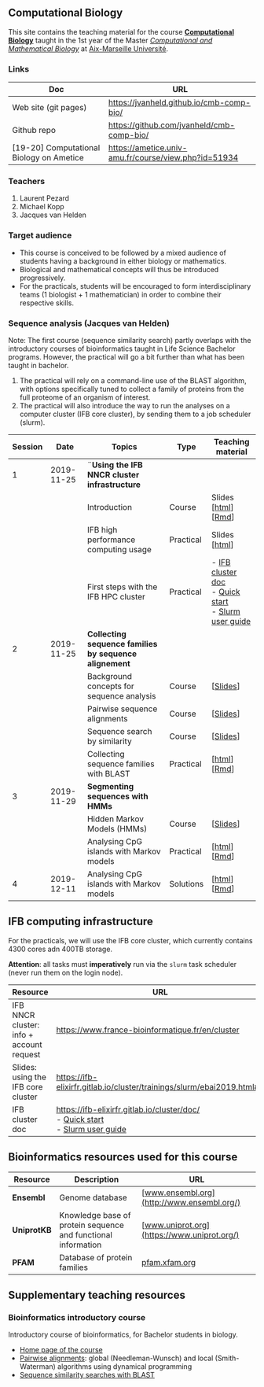 ## Computational Biology

This site contains the teaching material for the course [**Computational Biology**](https://formations.univ-amu.fr/ME5SIN-S51IN1Z4-en.html) taught in the 1st year of the Master [*Computational and Mathematical Biology*](https://formations.univ-amu.fr/ME5SBI-PRSBI5AA-en.html) at [Aix-Marseille Université](https://www.univ-amu.fr/). 

### Links

| Doc | URL | 
|-------------------|------------------------------------------|
| Web site (git pages) | <https://jvanheld.github.io/cmb-comp-bio/> |
| Github repo | <https://github.com/jvanheld/cmb-comp-bio/> |
| [19-20] Computational Biology on Ametice | <https://ametice.univ-amu.fr/course/view.php?id=51934> |

### Teachers

1. Laurent Pezard
2. Michael Kopp
3. Jacques van Helden

### Target audience

- This course is conceived to be followed by a mixed audience of students having a background in either biology or mathematics. 
- Biological and mathematical concepts will thus be introduced progressively. 
- For the practicals, students will be encouraged to form interdisciplinary teams (1 biologist + 1 mathematician) in order to combine their respective skills. 

### Sequence analysis (Jacques van Helden)

Note: The first course (sequence similarity search) partly overlaps with the introductory courses of bioinformatics taught in Life Science Bachelor programs. However, the practical will go a bit further than what has been taught in bachelor. 

1. The practical will rely on a command-line use of the BLAST algorithm, with options specifically tuned to collect a family of proteins from the full proteome of an organism of interest.
2. The practical will also introduce the way to run the analyses on a computer cluster (IFB core cluster), by sending them to a job scheduler (slurm). 

| Session | Date | Topics | Type | Teaching material |
|---|----------|----------------------------------|--------|------------|
| 1 | 2019-11-25 | ¨**Using the IFB NNCR cluster infrastructure** |
| | | Introduction                            | Course     | Slides [[html](slides/01_NNCR-working-environment.html)] [[Rmd](https://raw.githubusercontent.com/jvanheld/cmb-comp-bio/master/slides/01_NNCR-working-environment.Rmd)] |
| | | IFB high performance computing usage | Practical | Slides [[html](https://ifb-elixirfr.gitlab.io/cluster/trainings/slurm/ebai2019.html)] |
| | | First steps with the IFB HPC cluster | Practical | - [IFB cluster doc](https://ifb-elixirfr.gitlab.io/cluster/doc/)<br>- [Quick start](https://ifb-elixirfr.gitlab.io/cluster/doc/quick-start/) <br>- [Slurm user guide](https://ifb-elixirfr.gitlab.io/cluster/doc/slurm_user_guide/) |
| 2  | 2019-11-25 | **Collecting sequence families by sequence alignement**      |
| | | Background concepts for sequence analysis | Course     | [[Slides](http://pedagogix-tagc.univ-mrs.fr/courses/bioinfo_intro/pdf_files/03.00.concepts.pdf)] |
| | | Pairwise sequence alignments      | Course     | [[Slides](http://pedagogix-tagc.univ-mrs.fr/courses/bioinfo_intro/pdf_files/03.02.pairwise_alignment_slides.pdf)] |
| | | Sequence search by similarity      | Course     | [[Slides](http://pedagogix-tagc.univ-mrs.fr/courses/bioinfo_intro/pdf_files/03.03.similarity_searches_slides.pdf)] |
| | | Collecting sequence families with BLAST | Practical  | [[html](practicals/blast_proteome/blast_protein-family.html)][[Rmd](https://raw.githubusercontent.com/jvanheld/cmb-comp-bio/master/practicals/blast_proteome/blast_protein-family.Rmd)] |
| 3 | 2019-11-29 | **Segmenting sequences with HMMs** |
| | | Hidden Markov Models (HMMs)             | Course     | [[Slides](http://pedagogix-tagc.univ-mrs.fr/courses/bioinfo_intro/pdf_files/03.05.Hidden-Markov-Models.pdf)]  |
| |  | Analysing CpG islands with Markov models        | Practical  | [[html](practicals/markov-models/markov-models.html)] [[Rmd](https://raw.githubusercontent.com/jvanheld/cmb-comp-bio/master/practicals/markov-models/markov-models.Rmd)] |
| 4 | 2019-12-11 |  Analysing CpG islands with Markov models | Solutions  | [[html](practicals/markov-models/markov-models_solutions.html)] [[Rmd](https://raw.githubusercontent.com/jvanheld/cmb-comp-bio/master/practicals/markov-models/markov-models_solutions.Rmd)] |

<!--
| 4 | 2019-12-11 | **Detecting protein domains with HMMs** |
| | | Protein domains                         | Course     |  |
| | | Multiple sequence alignments and sequence motifs | Course     | [[Slides](http://pedagogix-tagc.univ-mrs.fr/courses/bioinfo_intro/pdf_files/03.04.multiple_alignments_slides.pdf)] |
| | | Detecting protein domains with HMMs     | Practical  |  |
-->

## IFB computing infrastructure

For the practicals, we will use the IFB core cluster, which currently contains 4300 cores adn 400TB storage. 

**Attention**: all tasks must **imperatively** run via the `slurm` task scheduler (never run them on the login node). 

| Resource | URL | 
|------------------------|----------------------------------|
| IFB NNCR cluster: info + account request | https://www.france-bioinformatique.fr/en/cluster |
| Slides: using the IFB core cluster |  https://ifb-elixirfr.gitlab.io/cluster/trainings/slurm/ebai2019.html#1 |
| IFB cluster doc | https://ifb-elixirfr.gitlab.io/cluster/doc/<br>- [Quick start](https://ifb-elixirfr.gitlab.io/cluster/doc/quick-start/) <br>- [Slurm user guide](https://ifb-elixirfr.gitlab.io/cluster/doc/slurm_user_guide/) | 


## Bioinformatics resources used for this course

| Resource | Description | URL | 
|-------|----------------------------------|-------------------|
| **Ensembl** | Genome database | [www.ensembl.org](http://www.ensembl.org/) |
| **UniprotKB** | Knowledge base of protein sequence and functional information | [www.uniprot.org](https://www.uniprot.org/) | 
| **PFAM** | Database of protein families | [pfam.xfam.org](https://pfam.xfam.org/) |

## Supplementary teaching resources

### Bioinformatics introductory course

Introductory course of bioinformatics, for Bachelor students in biology. 

- [Home page of the course](http://pedagogix-tagc.univ-mrs.fr/courses/bioinfo_intro)
- [Pairwise alignments](http://pedagogix-tagc.univ-mrs.fr/courses/bioinfo_intro/pdf_files/03.02.pairwise_alignment_slides.pdf): global (Needleman-Wunsch) and local (Smith-Waterman) algorithms using dynamical programming
- [Sequence similarity searches with BLAST](http://pedagogix-tagc.univ-mrs.fr/courses/bioinfo_intro/pdf_files/03.03.similarity_searches_slides.pdf)




